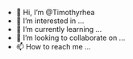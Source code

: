 - 👋 Hi, I’m @Timothyrhea
- 👀 I’m interested in ...
- 🌱 I’m currently learning ...
- 💞️ I’m looking to collaborate on ...
- 📫 How to reach me ...

<!---
Timothyrhea/Timothyrhea is a ✨ special ✨ repository because its `README.md` (this file) appears on your GitHub profile.
You can click the Preview link to take a look at your changes.
--->

